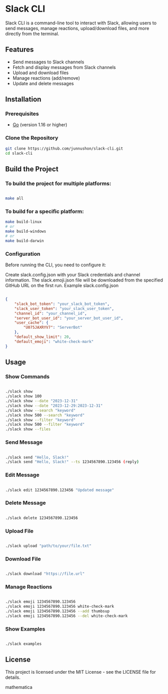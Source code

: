 # Slack CLI

Slack CLI is a command-line tool to interact with Slack, allowing users to send messages, manage reactions, upload/download files, and more directly from the terminal.

## Features

- Send messages to Slack channels
- Fetch and display messages from Slack channels
- Upload and download files
- Manage reactions (add/remove)
- Update and delete messages

## Installation

### Prerequisites

- [Go](https://golang.org/doc/install) (version 1.16 or higher)

### Clone the Repository

```sh
git clone https://github.com/junnushon/slack-cli.git
cd slack-cli
```

## Build the Project
### To build the project for multiple platforms:

```sh

make all
```

### To build for a specific platform:

```sh
make build-linux
# or
make build-windows
# or
make build-darwin
```
### Configuration
Before running the CLI, you need to configure it:

Create slack.config.json with your Slack credentials and channel information.
The slack.emoji.json file will be downloaded from the specified GitHub URL on the first run.
Example slack.config.json
```json

{
    "slack_bot_token": "your_slack_bot_token",
    "slack_user_token": "your_slack_user_token",
    "channel_id": "your_channel_id",
    "server_bot_user_id": "your_server_bot_user_id",
    "user_cache": {
        "U075JAXRYV7": "ServerBot"
    },
    "default_show_limit": 20,
    "default_emoji": "white-check-mark"
}
```
## Usage
### Show Commands
```sh

./slack show
./slack show 100
./slack show --date "2023-12-31"
./slack show --date "2023-12-29:2023-12-31"
./slack show --search "keyword"
./slack show 500 --search "keyword"
./slack show --filter "keyword"
./slack show 500 --filter "keyword"
./slack show --files
```
### Send Message
```sh

./slack send "Hello, Slack!"
./slack send "Hello, Slack!" --ts 1234567890.123456 (reply)
```
### Edit Message
```sh

./slack edit 1234567890.123456 "Updated message"
```
### Delete Message
```sh

./slack delete 1234567890.123456
```
### Upload File
```sh

./slack upload "path/to/your/file.txt"
```
### Download File
```sh

./slack download "https://file.url"
```
### Manage Reactions
```sh

./slack emoji 1234567890.123456
./slack emoji 1234567890.123456 white-check-mark
./slack emoji 1234567890.123456 --add thumbsup
./slack emoji 1234567890.123456 --del white-check-mark
```
### Show Examples
```sh

./slack examples
```
## License
This project is licensed under the MIT License - see the LICENSE file for details.

mathematica








